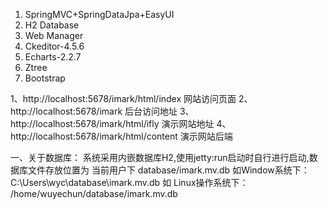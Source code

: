 1. SpringMVC+SpringDataJpa+EasyUI
2. H2 Database
3. Web Manager
4. Ckeditor-4.5.6
5. Echarts-2.2.7
6. Ztree
7. Bootstrap



1、http://localhost:5678/imark/html/index  网站访问页面
2、http://localhost:5678/imark             后台访问地址
3、http://localhost:5678/imark/html/ifly   演示网站地址
4、http://localhost:5678/imark/html/content 演示网站后端

一、关于数据库：
系统采用内嵌数据库H2,使用jetty:run启动时自行进行启动,数据库文件存放位置为
当前用户下 database/imark.mv.db
如Window系统下：
C:\Users\wyc\database\imark.mv.db
如 Linux操作系统下：
/home/wuyechun/database/imark.mv.db
